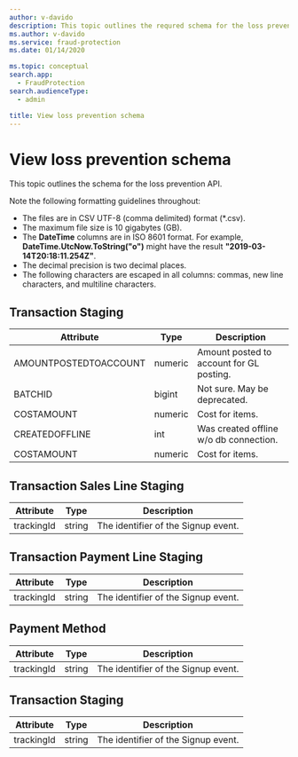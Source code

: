 ```yaml
---
author: v-davido
description: This topic outlines the requred schema for the loss prevention API.
ms.author: v-davido
ms.service: fraud-protection
ms.date: 01/14/2020

ms.topic: conceptual
search.app: 
  - FraudProtection
search.audienceType:
  - admin

title: View loss prevention schema
---
```


# View loss prevention schema

This topic outlines the schema for the loss prevention API.

Note the following formatting guidelines throughout:

- The files are in CSV UTF-8 (comma delimited) format (\*.csv).
- The maximum file size is 10 gigabytes (GB).
- The **DateTime** columns are in ISO 8601 format. For example, **DateTime.UtcNow.ToString("o")** might have the result **"2019-03-14T20:18:11.254Z"**.
- The decimal precision is two decimal places.
- The following characters are escaped in all columns: commas, new line characters, and multiline characters.

## Transaction Staging

| Attribute | Type | Description |
| --- | --- | --- |
| AMOUNTPOSTEDTOACCOUNT | numeric | Amount posted to account for GL posting. |
| BATCHID | bigint | Not sure. May be deprecated. |
| COSTAMOUNT | numeric | Cost for items. |
| CREATEDOFFLINE | int | Was created offline w/o db connection. |
| COSTAMOUNT | numeric | Cost for items. |




## Transaction Sales Line Staging

| Attribute | Type | Description |
| --- | --- | --- |
| trackingId | string | The identifier of the Signup event. |

## Transaction Payment Line Staging

| Attribute | Type | Description |
| --- | --- | --- |
| trackingId | string | The identifier of the Signup event. |

## Payment Method

| Attribute | Type | Description |
| --- | --- | --- |
| trackingId | string | The identifier of the Signup event. |

## Transaction Staging

| Attribute | Type | Description |
| --- | --- | --- |
| trackingId | string | The identifier of the Signup event. |



